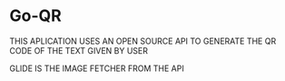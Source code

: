 # Go-QR

THIS APLICATION USES AN OPEN SOURCE API TO GENERATE THE QR CODE OF THE TEXT GIVEN BY USER

GLIDE IS THE IMAGE FETCHER FROM THE API
